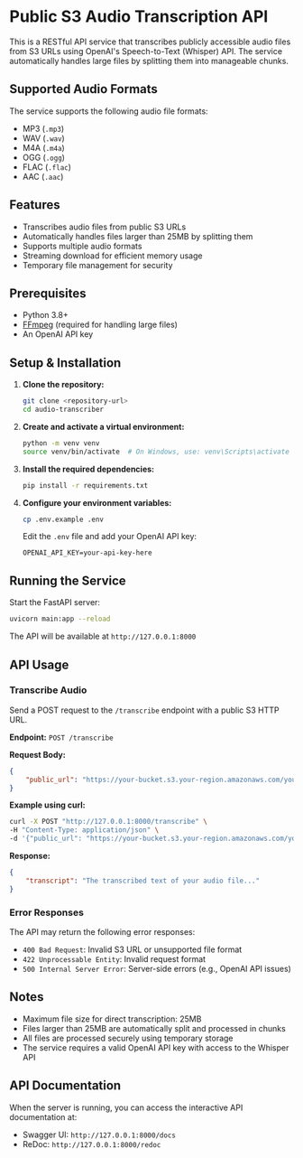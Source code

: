 # Public S3 Audio Transcription API

This is a RESTful API service that transcribes publicly accessible audio files from S3 URLs using OpenAI's Speech-to-Text (Whisper) API. The service automatically handles large files by splitting them into manageable chunks.

## Supported Audio Formats

The service supports the following audio file formats:
- MP3 (`.mp3`)
- WAV (`.wav`)
- M4A (`.m4a`)
- OGG (`.ogg`)
- FLAC (`.flac`)
- AAC (`.aac`)

## Features

- Transcribes audio files from public S3 URLs
- Automatically handles files larger than 25MB by splitting them
- Supports multiple audio formats
- Streaming download for efficient memory usage
- Temporary file management for security

## Prerequisites

- Python 3.8+
- [FFmpeg](https://ffmpeg.org/download.html) (required for handling large files)
- An OpenAI API key

## Setup & Installation

1. **Clone the repository:**
   ```bash
   git clone <repository-url>
   cd audio-transcriber
   ```

2. **Create and activate a virtual environment:**
   ```bash
   python -m venv venv
   source venv/bin/activate  # On Windows, use: venv\Scripts\activate
   ```

3. **Install the required dependencies:**
   ```bash
   pip install -r requirements.txt
   ```

4. **Configure your environment variables:**
   ```bash
   cp .env.example .env
   ```
   Edit the `.env` file and add your OpenAI API key:
   ```
   OPENAI_API_KEY=your-api-key-here
   ```

## Running the Service

Start the FastAPI server:
```bash
uvicorn main:app --reload
```

The API will be available at `http://127.0.0.1:8000`

## API Usage

### Transcribe Audio

Send a POST request to the `/transcribe` endpoint with a public S3 HTTP URL.

**Endpoint:** `POST /transcribe`

**Request Body:**
```json
{
    "public_url": "https://your-bucket.s3.your-region.amazonaws.com/your-audio-file.mp3"
}
```

**Example using curl:**
```bash
curl -X POST "http://127.0.0.1:8000/transcribe" \
-H "Content-Type: application/json" \
-d '{"public_url": "https://your-bucket.s3.your-region.amazonaws.com/your-audio-file.mp3"}'
```

**Response:**
```json
{
    "transcript": "The transcribed text of your audio file..."
}
```

### Error Responses

The API may return the following error responses:

- `400 Bad Request`: Invalid S3 URL or unsupported file format
- `422 Unprocessable Entity`: Invalid request format
- `500 Internal Server Error`: Server-side errors (e.g., OpenAI API issues)

## Notes

- Maximum file size for direct transcription: 25MB
- Files larger than 25MB are automatically split and processed in chunks
- All files are processed securely using temporary storage
- The service requires a valid OpenAI API key with access to the Whisper API

## API Documentation

When the server is running, you can access the interactive API documentation at:
- Swagger UI: `http://127.0.0.1:8000/docs`
- ReDoc: `http://127.0.0.1:8000/redoc`